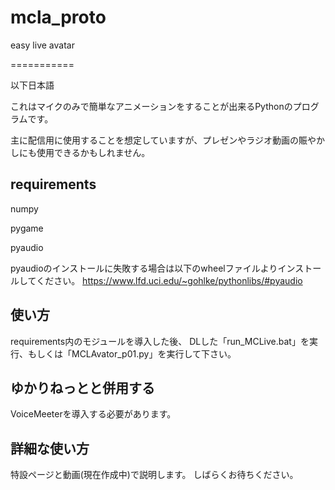 # mcla_proto
easy live avatar

===========

以下日本語

これはマイクのみで簡単なアニメーションをすることが出来るPythonのプログラムです。

主に配信用に使用することを想定していますが、プレゼンやラジオ動画の賑やかしにも使用できるかもしれません。

## requirements
numpy

pygame

pyaudio

pyaudioのインストールに失敗する場合は以下のwheelファイルよりインストールしてください。
https://www.lfd.uci.edu/~gohlke/pythonlibs/#pyaudio

## 使い方
requirements内のモジュールを導入した後、
DLした「run_MCLive.bat」を実行、もしくは「MCLAvator_p01.py」を実行して下さい。

## ゆかりねっとと併用する
VoiceMeeterを導入する必要があります。

## 詳細な使い方
特設ページと動画(現在作成中)で説明します。
しばらくお待ちください。
